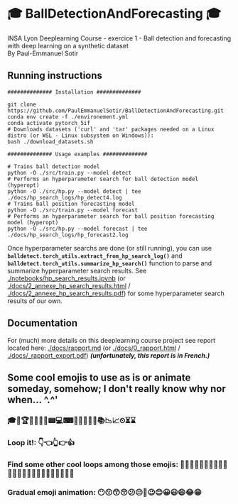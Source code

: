 # 🎓 BallDetectionAndForecasting 🎓

INSA Lyon Deeplearning Course - exercice 1 - Ball detection and forecasting with deep learning on a synthetic dataset  
By Paul-Emmanuel Sotir

## Running instructions

``` shell
############## Installation ##############

git clone https://github.com/PaulEmmanuelSotir/BallDetectionAndForecasting.git
conda env create -f ./environement.yml
conda activate pytorch_5if
# Downloads datasets ('curl' and 'tar' packages needed on a Linux distro (or WSL - Linux subsystem on Windows)):
bash ./download_datasets.sh

############## Usage examples ##############

# Trains ball detection model
python -O ./src/train.py --model detect
# Performs an hyperparameter search for ball detection model (hyperopt)
python -O ./src/hp.py --model detect | tee ./docs/hp_search_logs/hp_detect4.log
# Trains ball position forecasting model
python -O ./src/train.py --model forecast
# Performs an hyperparameter search for ball position forecasting model (hyperopt)
python -O ./src/hp.py --model forecast | tee ./docs/hp_search_logs/hp_forecast2.log
```

Once hyperparameter searchs are done (or still running), you can use __```balldetect.torch_utils.extract_from_hp_search_log()```__ and __```balldetect.torch_utils.summarize_hp_search()```__ function to parse and summarize hyperparameter search results. See [./notebooks/hp_search_results.ipynb](./notebooks/hp_search_results.ipynb) (or [./docs/2_annexe_hp_search_results.html](./docs/2_annexe_hp_search_results.html) / [./docs/2_annexe_hp_search_results.pdf](./docs/2_annexe_hp_search_results.pdf)) for some hyperparameter search results of our own.

## Documentation

For (much) more details on this deeplearning course project see report located here: [./docs/rapport.md](./docs/rapport.md) (or [./docs/0_rapport.html](./docs/0_rapport.html) / [./docs/_rapport_export.pdf](./docs/_rapport_export.pdf)) _**(unfortunately, this report is in French.)**_

## Some cool emojis to use as is or animate someday, somehow; I don't really know why nor when... \^.^'

### 🎓🏅🏆🎯🧬🔬🧰📟💻⌨💽💾📡🔦💡📚📉📈⏲⏳⌛
### Loop it!: 👇👈👆👉👍
### Find some other cool loops among those emojis: 🙍‍♂️🙎‍♂️🙅‍♂️🙆‍♂️🧏‍♂️💁‍♂️🙋‍♂️🤦‍♂️🤷‍♂️💆‍♂️💇‍♂️🙇‍♂️
### Gradual emoji animation: 😶😗😙😚😕😐🙂😉😊😀😃😄😂😁
